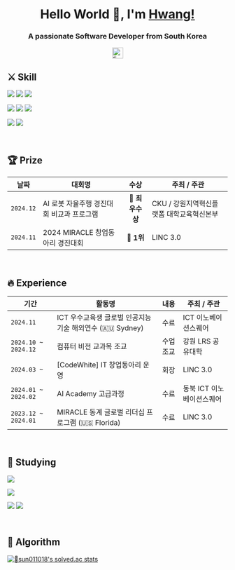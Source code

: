 
<h1 align="center">Hello World 👋, I'm <a href="">Hwang!</a></h1>
<h3 align="center">A passionate Software Developer from South Korea</h3>


<div align="center">
  <a href="mailto:sun30126331@gmail.com" target="_blank"><img src="https://img.shields.io/badge/Email-sun30126331%40gmail.com-red?logo=gmail&logoColor=white" height="25" alt="Email"/></a>
</div>


## ⚔ Skill

<img src="https://img.shields.io/badge/React-61DAFB?style=for-the-badge&logo=React&logoColor=white"/> <img src="https://img.shields.io/badge/Expo-000000?style=for-the-badge&logo=Expo&logoColor=white"/> <img src="https://img.shields.io/badge/React Native-61DAFB?style=for-the-badge&logo=React&logoColor=white"/><br>

<img src="https://img.shields.io/badge/MySQL-4479A1?style=for-the-badge&logo=MySQL&logoColor=white"/> <img src="https://img.shields.io/badge/oracle-F80000?style=for-the-badge&logo=oracle&logoColor=white"/> <img src="https://img.shields.io/badge/Firebase-DD2C00?style=for-the-badge&logo=firebase&logoColor=white"/><br>

<img src="https://img.shields.io/badge/Python-3776AB?style=for-the-badge&logo=Python&logoColor=white"/> <img src="https://img.shields.io/badge/tensorflow-FF6F00?style=for-the-badge&logo=tensorflow&logoColor=white"/><br>


<br>


## 🏆 Prize

<div align="center">

  | 날짜 | 대회명 | 수상 | 주최 / 주관 |
  | - | - | :-: | - |
  |  `2024.12` | AI 로봇 자율주행 경진대회 비교과 프로그램 | 🥈 **최우수상** | CKU / 강원지역혁신플랫폼 대학교육혁신본부 |
  |  `2024.11` | 2024 MIRACLE 창업동아리 경진대회 | 🥇 **1위** | LINC 3.0 |

</div>


<br>


## 🔥 Experience

<div align="center">

  | 기간 | 활동명 | 내용 | 주최 / 주관 |
  | - | - | :-: | - |
  |  `2024.11` | ICT 우수교육생 글로벌 인공지능 기술 해외연수 (🇦🇺 Sydney) | 수료 | ICT 이노베이션스퀘어 |
  |  `2024.10 ~ 2024.12` | 컴퓨터 비전 교과목 조교 | 수업 조교 | 강원 LRS 공유대학 |
  |  `2024.03 ~` | [CodeWhite] IT 창업동아리 운영 | 회장 | LINC 3.0 |
  |  `2024.01 ~ 2024.02` | AI Academy 고급과정 | 수료 | 동북 ICT 이노베이션스퀘어 |
  |  `2023.12 ~ 2024.01` | MIRACLE 동계 글로벌 리더십 프로그램 (🇺🇸 Florida) | 수료 | LINC 3.0 |

</div>


<br>


## 📖 Studying

<img src="https://img.shields.io/badge/React-61DAFB?style=for-the-badge&logo=React&logoColor=white"/><br>

<img src="https://img.shields.io/badge/django-092E20?style=for-the-badge&logo=django&logoColor=white"/><br>

<img src="https://img.shields.io/badge/Python-3776AB?style=for-the-badge&logo=Python&logoColor=white"/> <img src="https://img.shields.io/badge/tensorflow-FF6F00?style=for-the-badge&logo=tensorflow&logoColor=white"/><br>


<br>


## 🔰 Algorithm
[![sun011018's solved.ac stats](https://github-readme-solvedac.hyp3rflow.vercel.app/api/?handle=sun011018)](https://solved.ac/profile/sun011018)

